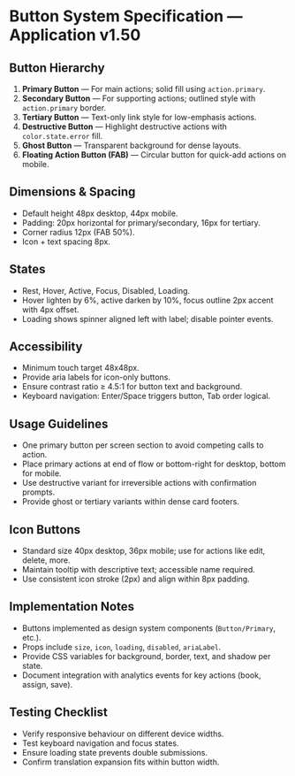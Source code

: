 # Button System Specification — Application v1.50

## Button Hierarchy
1. **Primary Button** — For main actions; solid fill using `action.primary`.
2. **Secondary Button** — For supporting actions; outlined style with `action.primary` border.
3. **Tertiary Button** — Text-only link style for low-emphasis actions.
4. **Destructive Button** — Highlight destructive actions with `color.state.error` fill.
5. **Ghost Button** — Transparent background for dense layouts.
6. **Floating Action Button (FAB)** — Circular button for quick-add actions on mobile.

## Dimensions & Spacing
- Default height 48px desktop, 44px mobile.
- Padding: 20px horizontal for primary/secondary, 16px for tertiary.
- Corner radius 12px (FAB 50%).
- Icon + text spacing 8px.

## States
- Rest, Hover, Active, Focus, Disabled, Loading.
- Hover lighten by 6%, active darken by 10%, focus outline 2px accent with 4px offset.
- Loading shows spinner aligned left with label; disable pointer events.

## Accessibility
- Minimum touch target 48x48px.
- Provide aria labels for icon-only buttons.
- Ensure contrast ratio ≥ 4.5:1 for button text and background.
- Keyboard navigation: Enter/Space triggers button, Tab order logical.

## Usage Guidelines
- One primary button per screen section to avoid competing calls to action.
- Place primary actions at end of flow or bottom-right for desktop, bottom for mobile.
- Use destructive variant for irreversible actions with confirmation prompts.
- Provide ghost or tertiary variants within dense card footers.

## Icon Buttons
- Standard size 40px desktop, 36px mobile; use for actions like edit, delete, more.
- Maintain tooltip with descriptive text; accessible name required.
- Use consistent icon stroke (2px) and align within 8px padding.

## Implementation Notes
- Buttons implemented as design system components (`Button/Primary`, etc.).
- Props include `size`, `icon`, `loading`, `disabled`, `ariaLabel`.
- Provide CSS variables for background, border, text, and shadow per state.
- Document integration with analytics events for key actions (book, assign, save).

## Testing Checklist
- Verify responsive behaviour on different device widths.
- Test keyboard navigation and focus states.
- Ensure loading state prevents double submissions.
- Confirm translation expansion fits within button width.
